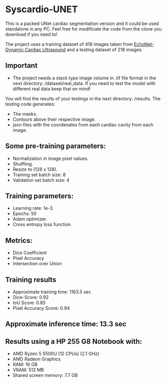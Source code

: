 # Syscardio-UNET

This is a packed UNet cardiac segmentation version and it could be used standalone in any PC. Feel free for modificate the code from the clone you download if you need to! 

The project uses a training dataset of 418 images taken from [EchoNet-Dynamic Cardiac Ultrasound](https://aimi.stanford.edu/echonet-dynamic-cardiac-ultrasound) and a testing dataset of 218 images.

## Important

- The project needs a stack type image volume in .tif file format in the next directory: /dataset/real_data. If you need to test the model with different real data keep that on mind! 

You will find the results of your testings in the next directory: /results. The testing code generates:
- The masks.
- Contours above their respective image.
- json files with the coordenates from each cardiac cavity from each image.

## Some pre-training parameters:
- Normalization in image pixel values.
- Shuffling.
- Resize to (128 x 128).
- Training set batch size: 8
- Validation set batch size: 4

## Training parameters:
- Learning rate: 1e-3.
- Epochs: 50
- Adam optimizer.
- Cross entropy loss function

## Metrics:
- Dice Coefficient
- Pixel Accuracy
- Intersection over Union

## Training results
- Approximate training time: 1163.5 sec
- Dice-Score: 0.92
- IoU Score: 0.85
- Pixel Accuracy Score: 0.94

## Approximate inference time: 13.3 sec

## Results using a HP 255 G8 Notebook with:
- AMD Ryzen 5 5500U (12 CPUs) (2.1 GHz)
- AMD Radeon Graphics
- RAM: 16 GB
- VRAM: 512 MB
- Shared screen memory: 7.7 GB

